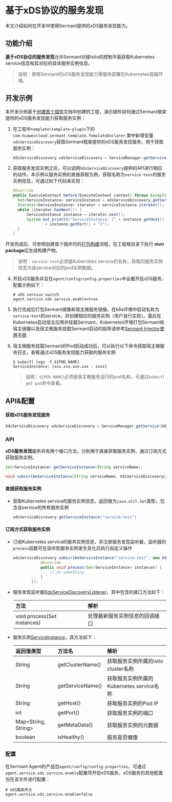 # 基于xDS协议的服务发现

本文介绍如何在开发中使用Sermant提供的xDS服务发现能力。

## 功能介绍

**基于xDS协议的服务发现**允许Sermant对接Istio的控制平面获取Kubernetes service信息和其对应的具体服务实例信息。

> 说明：使用Sermant的xDS服务发现能力需服务部署在Kubernetes容器环境。 

## 开发示例

本开发示例基于[创建首个插件](README.md)文档中创建的工程，演示插件如何通过Sermant框架提供的xDS服务发现能力获取服务实例：

1. 在工程中`template\template-plugin`下的`com.huaweicloud.sermant.template.TemplateDeclarer` 类中新增变量`xdsServiceDiscovery`获取Sermant框架提供的xDS服务发现服务，用于获取服务实例：

   ```java
   XdsServiceDiscovery xdsServiceDiscovery = ServiceManager.getService(XdsCoreService.class).getXdsServiceDiscovery();
   ```

2. 获取服务发现实例之后，可以调用`XdsServiceDiscovery`提供的API进行相应的动作。本示例以服务实例的直接获取为例，获取名称为`service-test`的服务实例信息，可通过如下代码来实现：

   ```java
   @Override
   public ExecuteContext before(ExecuteContext context) throws Exception {
     Set<ServiceInstance> serviceInstance = xdsServiceDiscovery.getServiceInstance("service-test");
     Iterator<ServiceInstance> iterator = serviceInstance.iterator();
     while (iterator.hasNext()) {
         ServiceInstance instance = iterator.next();
         System.out.println("ServiceInstance: [" + instance.getHost() + " : "
                 + instance.getPort() + "]");
     }
   }
   ```

开发完成后，可参照创建首个插件时的[打包构建](README.md#打包构建)流程，在工程根目录下执行 **mvn package**后生成构建产物。

   > 说明：`service-test`必须是Kubernetes service的名称，获取的服务实例信息为该service对应的pod实例数据。

4. 开启xDS服务并且在`agent/config/config.properties`中设置开启xDS服务，配置示例如下：
   ```properties
   # xDS service switch
   agent.service.xds.service.enable=true
   ```

5. 执行完成后打包Sermant镜像和宿主微服务镜像。在k8s环境中启动名称为`service-test`的service，并创建相应的服务实例（用户自行实现）。最后在Kubernetes启动宿主应用并挂载Sermant。Kubernetes环境打包Sermant和宿主镜像以及宿主微服务挂载Sermant启动的指导请参考[Sermant Injector使用手册](../user-guide/sermant-injector.md#启动和结果验证)

6. 宿主微服务挂载Sermant的Pod启动成功后，可以执行以下命令获取宿主微服务日志，查看通过xDS服务发现能力获取的服务实例

   ```shell
   $ kubectl logs -f ${POD_NAME}
   ServiceInstance: [xxx.xxx.xxx.xxx : xxxx]
   ```
	> 说明：`${POD_NAME}`必须是宿主微服务运行的pod名称，可通过`kubectl get pod`命令查看。

## API&配置

#### 获取xDS服务发现服务

```java
XdsServiceDiscovery xdsServiceDiscovery = ServiceManager.getService(XdsCoreService.class).getXdsServiceDiscovery();
```

### API

**xDS服务发现**服务共有两个接口方法，分别用于直接获取服务实例、通过订阅方式获取服务实例。

```java
Set<ServiceInstance> getServiceInstance(String serviceName);

void subscribeServiceInstance(String serviceName, XdsServiceDiscoveryListener listener);
```

#### 直接获取服务实例

- 获取Kubernetes service的服务实例信息，返回值为`java.util.Set`类型，包含该service的所有服务实例

    ```java
    xdsServiceDiscovery.getServiceInstance("service-test")
    ```

#### 订阅方式获取服务实例

- 订阅Kubernetes service的服务实例信息，并注册服务发现监听器，监听器的`process`函数可在监听到服务实例发生变化后执行自定义操作

  ```java
  xdsServiceDiscovery.subscribeServiceInstance("service-test", new XdsServiceDiscoveryListener() {
              @Override
              public void process(Set<ServiceInstance> instances) {
                  // do something
              }
          });
  ```

- 服务发现监听器[XdsServiceDiscoveryListener](https://github.com/sermant-io/Sermant/blob/develop/sermant-agentcore/sermant-agentcore-core/src/main/java/io/sermant/core/service/xds/listener/XdsServiceDiscoveryListener.java)，其中包含的接口方法如下：

  | 方法                                         | 解析                           |
  | :------------------------------------------- | :----------------------------- |
  | void process(Set<ServiceInstance> instances) | 处理最新服务实例信息的回调接口 |

- 服务实例[ServiceInstance](https://github.com/sermant-io/Sermant/blob/develop/sermant-agentcore/sermant-agentcore-core/src/main/java/io/sermant/core/service/xds/entity/ServiceInstance.java)，其方法如下：

  | 返回值类型          | 方法名           | 解析                                     |
  | :------------------ | :--------------- | :--------------------------------------- |
  | String              | getClusterName() | 获取服务实例所属的istio cluster名称      |
  | String              | getServiceName() | 获取服务实例所属的Kubernetes service名称 |
  | String              | getHost()        | 获取服务实例的Pod IP                     |
  | int                 | getPort()        | 获取服务实例的端口                       |
  | Map<String, String> | getMetaData()    | 获取服务实例的元数据                     |
  | boolean             | isHealthy()      | 服务是否健康                             |

### 配置

在Sermant Agent的产品包`agent/config/config.properties`，可通过`agent.service.xds.service.enable`配置项开启xDS服务，xDS服务的其他配置也在该文件进行配置：

```
# xDS服务开关
agent.service.xds.service.enable=false
```
